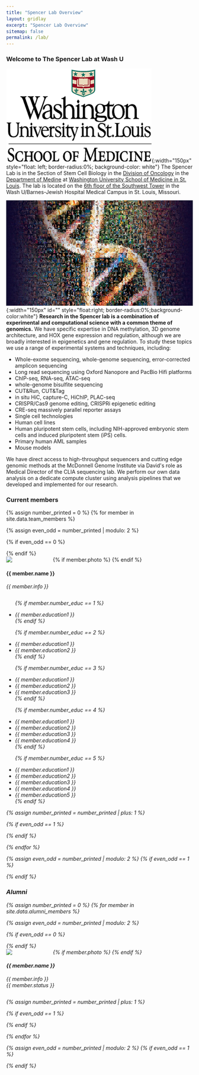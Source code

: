 ```yaml
---
title: "Spencer Lab Overview"
layout: gridlay
excerpt: "Spencer Lab Overview"
sitemap: false
permalink: /lab/
---
```


### Welcome to The Spencer Lab at Wash U ###

![cap](/images/logopic/wusm.png){:width="150px"
style="float: left; border-radius:0%; background-color: white"} The Spencer Lab is in the Section of Stem Cell Biology in the [Division
of Oncology](https://oncology.wustl.edu/) in the
[Department of Medine](https://internalmedicine.wustl.edu/) at
[Washington University School of Medicine in St. Louis](https://medicine.wustl.edu/). The lab is located on the
[6th floor of the Southwest Tower](https://goo.gl/maps/TwNzTrfPREB9KzSw7)
in the Wash U/Barnes-Jewish Hospital Medical Campus in St. Louis,
Missouri.



![Human Genome](/images/respic/humangenome.jpg){:width="150px"
  id="" style="float:right; border-radius:0%;background-color:white"} **Research in the Spencer lab is a combination of experimental and
  computational science with a common theme of genomics.** We
  have specific expertise in DNA methylation, 3D genome architecture, and
  HOX gene expression and regulation, although we are broadly interested in
  epigenetics and gene
  regulation. To study these topics we use a range of experimental systems and techniques, including:
  * Whole-exome sequencing, whole-genome sequencing, error-corrected
    amplicon sequencing
  * Long read sequencing using Oxford Nanopore and PacBio Hifi platforms
  * ChIP-seq, RNA-seq, ATAC-seq
  * whole-genome bisulfite sequencing
  * CUT&Run, CUT&Tag
  * in situ HiC, capture-C, HiChIP, PLAC-seq
  * CRISPR/Cas9 genome editing, CRISPRi epigenetic editing
  * CRE-seq massively parallel reporter assays
  * Single cell technologies
  * Human cell lines
  * Human pluripotent stem cells, including NIH-approved embryonic
  stem cells and induced pluripotent stem (iPS) cells.
  * Primary human AML samples
  * Mouse models

We have direct access to high-throughput sequencers and cutting edge
genomic methods at the McDonnell Genome Institute via David's role as
Medical Director of the CLIA sequencing lab. We perform our own data analysis on a dedicate compute cluster using
analysis pipelines that we developed and implemented for our
research. 

### Current members
{% assign number_printed = 0 %}
{% for member in site.data.team_members %}

{% assign even_odd = number_printed | modulo: 2 %}

{% if even_odd == 0 %}
<div class="row">
{% endif %}

<div class="col-sm-6 clearfix">
{% if member.photo %}
  <img src="{{ site.url }}{{ site.baseurl }}/images/peoplepic/{{
  member.photo }}" class="img-responsive" width="25%" style="float:
  left" />
  {% endif %}
  <h4>{{ member.name }}</h4>
  <i>{{ member.info }} <!--<br>email: <{{ member.email }}></i> -->
  <ul style="overflow: hidden">

  {% if member.number_educ == 1 %}
  <li> {{ member.education1 }} </li>
  {% endif %}

  {% if member.number_educ == 2 %}
  <li> {{ member.education1 }} </li>
  <li> {{ member.education2 }} </li>
  {% endif %}

  {% if member.number_educ == 3 %}
  <li> {{ member.education1 }} </li>
  <li> {{ member.education2 }} </li>
  <li> {{ member.education3 }} </li>
  {% endif %}

  {% if member.number_educ == 4 %}
  <li> {{ member.education1 }} </li>
  <li> {{ member.education2 }} </li>
  <li> {{ member.education3 }} </li>
  <li> {{ member.education4 }} </li>
  {% endif %}

  {% if member.number_educ == 5 %}
  <li> {{ member.education1 }} </li>
  <li> {{ member.education2 }} </li>
  <li> {{ member.education3 }} </li>
  <li> {{ member.education4 }} </li>
  <li> {{ member.education5 }} </li>
  {% endif %}

  </ul>
</div>

{% assign number_printed = number_printed | plus: 1 %}

{% if even_odd == 1 %}
</div>
{% endif %}

{% endfor %}

{% assign even_odd = number_printed | modulo: 2 %}
{% if even_odd == 1 %}
</div>
{% endif %}

### Alumni

{% assign number_printed = 0 %}
{% for member in site.data.alumni_members %}

{% assign even_odd = number_printed | modulo: 2 %}

{% if even_odd == 0 %}
<div class="row">
{% endif %}

<div class="col-sm-6 clearfix">
{% if member.photo %}
  <img src="{{ site.url }}{{ site.baseurl }}/images/peoplepic/{{
  member.photo }}" class="img-responsive" width="25%" style="float:
  left" />
  {% endif %}
  <h4>{{ member.name }}</h4>
  <i>{{ member.info }} <br/>{{ member.status }}</i>
  <ul style="overflow: hidden">

  </ul>
</div>

{% assign number_printed = number_printed | plus: 1 %}

{% if even_odd == 1 %}
</div>
{% endif %}

{% endfor %}

{% assign even_odd = number_printed | modulo: 2 %}
{% if even_odd == 1 %}
</div>
{% endif %}

